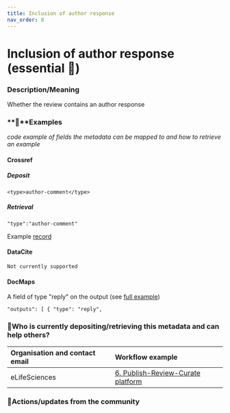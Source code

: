 ```yaml
---
title: Inclusion of author response
nav_order: 8
---
```


# Inclusion of author response (essential 🔴)

### Description/Meaning

Whether the review contains an author response

### **🤖**Examples

*code example of fields the metadata can be mapped to and how to retrieve an example*

#### Crossref

##### **Deposit**

```
<type>author-comment</type>
```

##### **Retrieval**

```
"type":"author-comment"
```

Example [record](https://www.crossref.org/documentation/schema-library/markup-guide-record-types/peer-reviews/#00077) 

#### DataCite

```
Not currently supported
```

#### DocMaps

A field of type "reply" on the output (see [full example](https://data-hub-api.elifesciences.org/enhanced-preprints/docmaps/v2/by-publisher/elife/get-by-manuscript-id?manuscript_id=86824))

```
"outputs": [ { "type": "reply",
```

### 🙏Who is currently depositing/retrieving this metadata and can help others? 

| Organisation and contact email | Workflow example |
| :---- | :---- |
| eLifeSciences | [6\. Publish-Review-Curate platform](https://osf.io/preprints/metaarxiv/yu4sm_v1) |

### 💪Actions/updates from the community 
